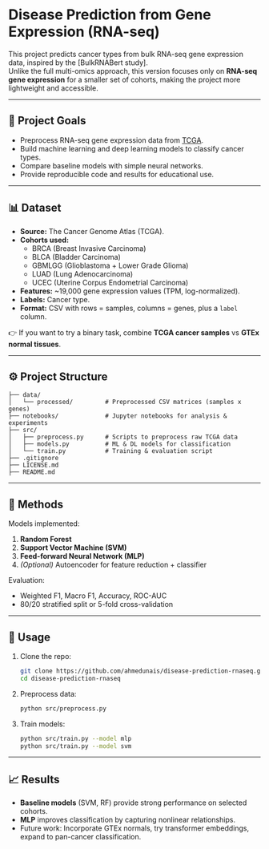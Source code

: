 # Disease Prediction from Gene Expression (RNA-seq)

This project predicts cancer types from bulk RNA-seq gene expression data, inspired by the [BulkRNABert study].  
Unlike the full multi-omics approach, this version focuses only on **RNA-seq gene expression** for a smaller set of cohorts, making the project more lightweight and accessible.

---

## 📌 Project Goals
- Preprocess RNA-seq gene expression data from [TCGA](https://portal.gdc.cancer.gov/).  
- Build machine learning and deep learning models to classify cancer types.  
- Compare baseline models with simple neural networks.  
- Provide reproducible code and results for educational use.

---

## 📊 Dataset
- **Source:** The Cancer Genome Atlas (TCGA).  
- **Cohorts used:**  
  - BRCA (Breast Invasive Carcinoma)  
  - BLCA (Bladder Carcinoma)  
  - GBMLGG (Glioblastoma + Lower Grade Glioma)  
  - LUAD (Lung Adenocarcinoma)  
  - UCEC (Uterine Corpus Endometrial Carcinoma)  
- **Features:** ~19,000 gene expression values (TPM, log-normalized).  
- **Labels:** Cancer type.  
- **Format:** CSV with rows = samples, columns = genes, plus a `label` column.

👉 If you want to try a binary task, combine **TCGA cancer samples** vs **GTEx normal tissues**.

---

## ⚙️ Project Structure
```
├── data/
│   └── processed/         # Preprocessed CSV matrices (samples x genes)
├── notebooks/             # Jupyter notebooks for analysis & experiments
├── src/
│   ├── preprocess.py      # Scripts to preprocess raw TCGA data
│   ├── models.py          # ML & DL models for classification
│   └── train.py           # Training & evaluation script
├── .gitignore
├── LICENSE.md
├── README.md
```

---

## 🧪 Methods
Models implemented:
1. **Random Forest**  
2. **Support Vector Machine (SVM)**  
3. **Feed-forward Neural Network (MLP)**  
4. *(Optional)* Autoencoder for feature reduction + classifier

Evaluation:
- Weighted F1, Macro F1, Accuracy, ROC-AUC
- 80/20 stratified split or 5-fold cross-validation

---

## 🚀 Usage
1. Clone the repo:
   ```bash
   git clone https://github.com/ahmedunais/disease-prediction-rnaseq.git
   cd disease-prediction-rnaseq
   ```
2. Preprocess data:
   ```bash
   python src/preprocess.py
   ```
3. Train models:
   ```bash
   python src/train.py --model mlp
   python src/train.py --model svm
   ```

---

## 📈 Results
- **Baseline models** (SVM, RF) provide strong performance on selected cohorts.  
- **MLP** improves classification by capturing nonlinear relationships.  
- Future work: Incorporate GTEx normals, try transformer embeddings, expand to pan-cancer classification.


